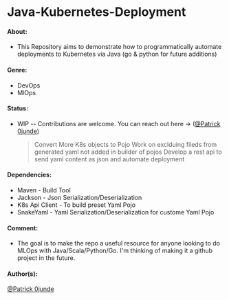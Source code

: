 # Java-Kubernetes-Deployment

#### About:  

- This Repository aims to demonstrate how to programmatically automate deployments to Kubernetes via Java (go & python for future additions)

#### Genre: 

- DevOps
- MlOps

#### Status: 

- WIP -- Contributions are welcome. You can reach out here -> ([@Patrick 0junde](https://twitter.com/patrickojunde))


    > Convert More K8s objects to Pojo
    > Work on exclduing fileds from generated yaml not added in builder of pojos
    > Develop a rest api to send yaml content as json and automate deployment
    
    
#### Dependencies:

- Maven - Build Tool
- Jackson - Json Serialization/Deserialization
- K8s Api Client - To build preset Yaml Pojo
- SnakeYaml - Yaml Serialization/Deserialization for custome Yaml Pojo

    
#### Comment: 

- The goal is to make the repo a useful resource for anyone looking to do MLOps with Java/Scala/Python/Go. I'm thinking of making it a github project in the future. 

#### Author(s):
[@Patrick 0junde](https://twitter.com/patrickojunde)



